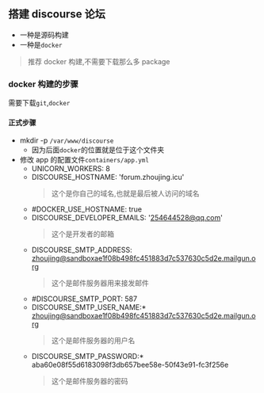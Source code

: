 ## 搭建 discourse 论坛

- 一种是源码构建
- 一种是`docker`

> 推荐 docker 构建,不需要下载那么多 package

### docker 构建的步骤

需要下载`git`,`docker`

#### 正式步骤

- mkdir -p `/var/www/discourse`
  - 因为后面`docker`的位置就是位于这个文件夹
- 修改 app 的配置文件`containers/app.yml`
  - UNICORN_WORKERS: 8
  - DISCOURSE_HOSTNAME: 'forum.zhoujing.icu'
    > 这个是你自己的域名,也就是最后被人访问的域名
  - #DOCKER_USE_HOSTNAME: true
  - DISCOURSE_DEVELOPER_EMAILS: '254644528@qq.com'
    > 这个是开发者的邮箱
  - DISCOURSE_SMTP_ADDRESS: zhoujing@sandboxae1f08b498fc451883d7c537630c5d2e.mailgun.org
    > 这个是邮件服务器用来接发邮件
  - #DISCOURSE_SMTP_PORT: 587
  - DISCOURSE_SMTP_USER_NAME:\* zhoujing@sandboxae1f08b498fc451883d7c537630c5d2e.mailgun.org
    > 这个是邮件服务器的用户名
  - DISCOURSE_SMTP_PASSWORD:\* aba60e08f55d6183098f3db657bee58e-50f43e91-fc3f256e
    > 这个是邮件服务器的密码


